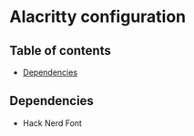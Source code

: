 # Alacritty configuration

## Table of contents

- [Dependencies](#dependencies)

## Dependencies

- Hack Nerd Font
